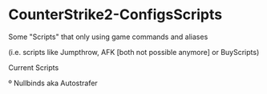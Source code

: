 # CounterStrike2-ConfigsScripts

Some "Scripts" that only using game commands and aliases

(i.e. scripts like Jumpthrow, AFK [both not possible anymore] or BuyScripts)


Current Scripts
 
º Nullbinds aka Autostrafer 
